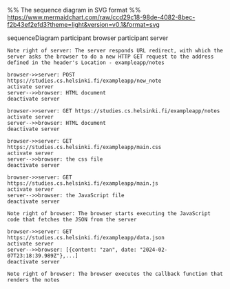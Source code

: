 %% The sequence diagram in SVG format
%% https://www.mermaidchart.com/raw/ccd29c18-98de-4082-8bec-f2b43ef2efd3?theme=light&version=v0.1&format=svg

sequenceDiagram
    participant browser
    participant server

    Note right of server: The server responds URL redirect, with which the server asks the browser to do a new HTTP GET request to the address defined in the header's Location - exampleapp/notes

    browser->>server: POST https://studies.cs.helsinki.fi/exampleapp/new_note
    activate server
    server-->>browser: HTML document
    deactivate server

    browser->>server: GET https://studies.cs.helsinki.fi/exampleapp/notes
    activate server
    server-->>browser: HTML document
    deactivate server

    browser->>server: GET https://studies.cs.helsinki.fi/exampleapp/main.css
    activate server
    server-->>browser: the css file
    deactivate server

    browser->>server: GET https://studies.cs.helsinki.fi/exampleapp/main.js
    activate server
    server-->>browser: the JavaScript file
    deactivate server

    Note right of browser: The browser starts executing the JavaScript code that fetches the JSON from the server

    browser->>server: GET https://studies.cs.helsinki.fi/exampleapp/data.json
    activate server
    server-->>browser: [{content: "zan", date: "2024-02-07T23:18:39.989Z"},...]
    deactivate server

    Note right of browser: The browser executes the callback function that renders the notes